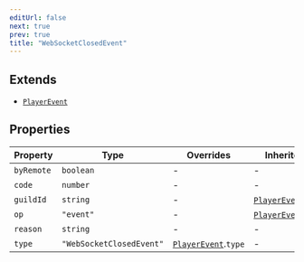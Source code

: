 ```yaml
---
editUrl: false
next: true
prev: true
title: "WebSocketClosedEvent"
---
```


## Extends

- [`PlayerEvent`](/api/interfaces/playerevent/)

## Properties

| Property | Type | Overrides | Inherited from | Defined in |
| ------ | ------ | ------ | ------ | ------ |
| `byRemote` | `boolean` | - | - | [src/structures/Types/Utils.ts:195](https://github.com/appujet/lavalink-client/blob/4880e032861893b27e80b7c2d6c36639afbb3479/src/structures/Types/Utils.ts#L195) |
| `code` | `number` | - | - | [src/structures/Types/Utils.ts:194](https://github.com/appujet/lavalink-client/blob/4880e032861893b27e80b7c2d6c36639afbb3479/src/structures/Types/Utils.ts#L194) |
| `guildId` | `string` | - | [`PlayerEvent`](/api/interfaces/playerevent/).`guildId` | [src/structures/Types/Utils.ts:166](https://github.com/appujet/lavalink-client/blob/4880e032861893b27e80b7c2d6c36639afbb3479/src/structures/Types/Utils.ts#L166) |
| `op` | `"event"` | - | [`PlayerEvent`](/api/interfaces/playerevent/).`op` | [src/structures/Types/Utils.ts:164](https://github.com/appujet/lavalink-client/blob/4880e032861893b27e80b7c2d6c36639afbb3479/src/structures/Types/Utils.ts#L164) |
| `reason` | `string` | - | - | [src/structures/Types/Utils.ts:196](https://github.com/appujet/lavalink-client/blob/4880e032861893b27e80b7c2d6c36639afbb3479/src/structures/Types/Utils.ts#L196) |
| `type` | `"WebSocketClosedEvent"` | [`PlayerEvent`](/api/interfaces/playerevent/).`type` | - | [src/structures/Types/Utils.ts:193](https://github.com/appujet/lavalink-client/blob/4880e032861893b27e80b7c2d6c36639afbb3479/src/structures/Types/Utils.ts#L193) |
